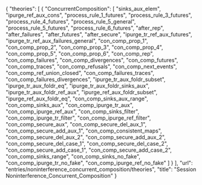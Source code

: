 {
    "theories": [
        {
            "ConcurrentComposition": [
                "sinks_aux_elem",
                "ipurge_ref_aux_cons",
                "process_rule_1_futures",
                "process_rule_3_futures",
                "process_rule_4_futures",
                "process_rule_5_general",
                "process_rule_5_futures",
                "process_rule_6_futures",
                "after_rep",
                "after_failures",
                "after_futures",
                "after_secure",
                "ipurge_tr_ref_aux_futures",
                "ipurge_tr_ref_aux_failures_general",
                "con_comp_prop_1",
                "con_comp_prop_2",
                "con_comp_prop_3",
                "con_comp_prop_4",
                "con_comp_prop_5",
                "con_comp_prop_6",
                "con_comp_rep",
                "con_comp_failures",
                "con_comp_divergences",
                "con_comp_futures",
                "con_comp_traces",
                "con_comp_refusals",
                "con_comp_next_events",
                "con_comp_ref_union_closed",
                "con_comp_failures_traces",
                "con_comp_failures_divergences",
                "ipurge_tr_aux_foldr_subset",
                "ipurge_tr_aux_foldr_eq",
                "ipurge_tr_aux_foldr_sinks_aux",
                "ipurge_tr_aux_foldr_ref_aux",
                "ipurge_ref_aux_foldr_subset",
                "ipurge_ref_aux_foldr_eq",
                "con_comp_sinks_aux_range",
                "con_comp_sinks_aux",
                "con_comp_ipurge_tr_aux",
                "con_comp_ipurge_ref_aux",
                "con_comp_sinks_filter",
                "con_comp_ipurge_tr_filter",
                "con_comp_ipurge_ref_filter",
                "con_comp_secure_aux",
                "con_comp_secure_del_aux_1",
                "con_comp_secure_add_aux_1",
                "con_comp_consistent_maps",
                "con_comp_secure_del_aux_2",
                "con_comp_secure_add_aux_2",
                "con_comp_secure_del_case_1",
                "con_comp_secure_del_case_2",
                "con_comp_secure_add_case_1",
                "con_comp_secure_add_case_2",
                "con_comp_sinks_range",
                "con_comp_sinks_no_fake",
                "con_comp_ipurge_tr_no_fake",
                "con_comp_ipurge_ref_no_fake"
            ]
        }
    ],
    "url": "entries/noninterference_concurrent_composition/theories",
    "title": "Session Noninterference_Concurrent_Composition"
}